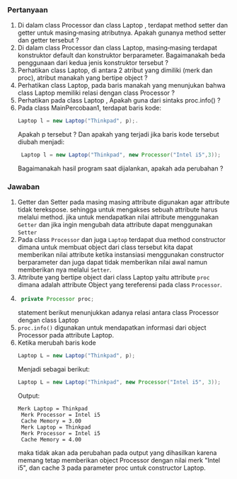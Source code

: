 ### Pertanyaan
1. Di dalam class Processor dan class Laptop , terdapat method setter dan getter untuk
      masing‑masing atributnya. Apakah gunanya method setter dan getter tersebut ?
2. Di dalam class Processor dan class Laptop, masing‑masing terdapat konstruktor
   default dan konstruktor berparameter. Bagaimanakah beda penggunaan dari kedua jenis
   konstruktor tersebut ?
3. Perhatikan class Laptop, di antara 2 atribut yang dimiliki (merk dan proc), atribut
   manakah yang bertipe object ?
4. Perhatikan class Laptop, pada baris manakah yang menunjukan bahwa class Laptop
   memiliki relasi dengan class Processor ?
5. Perhatikan pada class Laptop , Apakah guna dari sintaks proc.info() ?
6. Pada class MainPercobaan1, terdapat baris kode:
   ```java
   Laptop l = new Laptop("Thinkpad", p);.
   ```
   Apakah p tersebut ?
   Dan apakah yang terjadi jika baris kode tersebut diubah menjadi:
   ```java
    Laptop l = new Laptop("Thinkpad", new Processor("Intel i5",3));
    ```
   Bagaimanakah hasil program saat dijalankan, apakah ada perubahan ?

### Jawaban
1. Getter dan Setter pada masing masing attribute digunakan agar attribute tidak terekspose. sehingga untuk mengakses sebuah attribute harus melalui method. jika untuk mendapatkan nilai attribute menggunakan `Getter` dan jika ingin mengubah data attribute dapat menggunakan `Setter`
2. Pada class `Processor` dan juga `Laptop` terdapat dua method constructor dimana untuk membuat object dari class tersebut kita dapat memberikan nilai attribute ketika instansiasi menggunakan constructor berparameter dan juga dapat tidak memberikan nilai awal namun memberikan nya melalui `Setter`.
3. Attribute yang bertipe object dari class Laptop yaitu attribute `proc` dimana adalah attribute Object yang tereferensi pada class `Processor`.
4. ```java
    private Processor proc;
   ```
   statement berikut menunjukkan adanya relasi antara class Processor dengan class Laptop
5. `proc.info()` digunakan untuk mendapatkan informasi dari object Processor pada attribute Laptop.
6. Ketika merubah baris kode 
   ```java
   Laptop L = new Laptop("Thinkpad", p);
   ```
   Menjadi sebagai berikut: 
   ```java
   Laptop L = new Laptop("Thinkpad", new Processor("Intel i5", 3));
   ```
   Output: 
   ```
   Merk Laptop = Thinkpad
    Merk Processor = Intel i5
    Cache Memory = 3.00
    Merk Laptop = Thinkpad
    Merk Processor = Intel i5
    Cache Memory = 4.00
   ```
    maka tidak akan ada perubahan pada output yang dihasilkan karena memang tetap memberikan object Processor dengan nilai merk "Intel i5", dan cache 3
    pada parameter proc untuk constructor Laptop.

